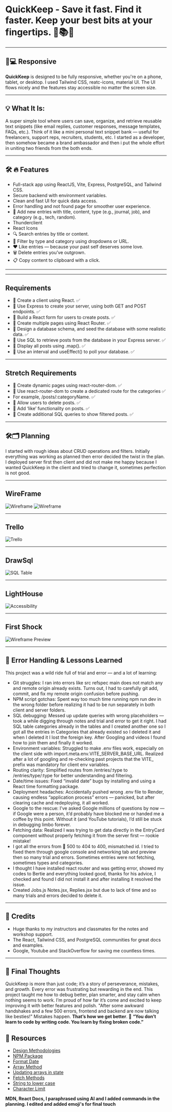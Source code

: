 # QuickKeep - Save it fast. Find it faster. Keep your best bits at your fingertips. 🚀📚✨

---

## 📱💻 Responsive

**QuickKeep** is designed to be fully responsive, whether you're on a phone, tablet, or desktop. I used Tailwind CSS, reatc-icons, material UI. The UI flows nicely and the features stay accessible no matter the screen size.

---

## 💡 What It Is:
A super simple tool where users can save, organize, and retrieve reusable text snippets (like email replies, customer responses, message templates, FAQs, etc.).
Think of it like a mini personal text snippet bank — useful for freelancers, support reps, recruiters, students, etc. I started as a developer, then somehow became a brand ambassador and then i put the whole effort in  uniting two friends from the both ends.

---

## 🛠️ 🔥 Features
- Full-stack app using ReactJS, Vite, Express, PostgreSQL, and Tailwind CSS.
- Secure backend with environment variables.
- Clean and fast UI for quick data access.
- Error handling and not found page for smoother user experience.
- 📝 Add new entries with title, content, type (e.g., journal, job), and category (e.g., tech, random).
- Thunderclient
- React Icons
- 🔍 Search entries by title or content.
- 🧠 Filter by type and category using dropdowns or URL.
- ❤️ Like entries — because your past self deserves some love.
- 🗑 Delete entries you’ve outgrown.
- 📋 Copy content to clipboard with a click.

---



---
## Requirements

- 🎯 Create a client using React. ✅
- 🎯 Use Express to create your server, using both GET and POST endpoints. ✅
- 🎯 Build a React form for users to create posts. ✅
- 🎯 Create multiple pages using React Router. ✅
- 🎯 Design a database schema, and seed the database with some realistic data. ✅
- 🎯 Use SQL to retrieve posts from the database in your Express server. ✅
- 🎯 Display all posts using .map(). ✅
- 🎯 Use an interval and useEffect() to poll your database. ✅

---

## Stretch Requirements

- 🏹 Create dynamic pages using react-router-dom. ✅
- 🏹 Use react-router-dom to create a dedicated route for the categories ✅
- For example, /posts/:categoryName. ✅
- 🏹 Allow users to delete posts. ✅
- 🏹 Add ‘like’ functionality on posts. ✅
- 🏹 Create additional SQL queries to show filtered posts. ✅

---

## 🛠️🗂️ Planning

I started with rough ideas about CRUD operations and filters. Initially everything was working as planned then error decided the twist in the plan. I deployed server first then client and did not make me happy because I wanted QuickKeep in the client and tried to change it, sometimes perfection is not good.

---

## WireFrame
![Wireframe](./images/wireframe1.png)
![Wireframe](./images/wireframe2.png)

---

## Trello
![Trello](./images/Trello.png)

---

## DrawSql
![SQL Table](./images/DrawSql.png)

---

## LightHouse
![Accessibility](./images/Accessibility.png)

---

## First Shock
![Wireframe Preview](./images/Errors.png)

---

## 🧪 Error Handling & Lessons Learned

This project was a wild ride full of trial and error — and a lot of learning:
- Git struggles: I ran into errors like src refspec main does not match any and remote origin already exists. Turns out, I had to carefully git add, commit, and fix my remote origin confusion before pushing.
- NPM script gotchas: Spent way too much time running npm run dev in the wrong folder before realizing it had to be run separately in both client and server folders.
- SQL debugging: Messed up update queries with wrong placeholders — took a while digging through notes and trial and error to get it right. I had SQL table categories already in the tables and I created another one so I got all the entries in Categories that already existed so I deleted it and when I deleted it I lost the foreign key. After Googling and videos I found how to join them and finally it worked.
- Environment variables: Struggled to make .env files work, especially on the client side with import.meta.env.VITE_SERVER_BASE_URL. Realized after a lot of googling and re-checking past projects that the VITE_ prefix was mandatory for client env variables.
- Routing clarity: Simplified routes from /entries/:type to /entries/type/:type for better understanding and filtering.
- Date/time issues: Fixed “invalid date” bugs by installing and using a React time formatting package.
- Deployment headaches: Accidentally pushed wrong .env file to Render, causing endless “application process” errors — panicked, but after clearing cache and redeploying, it all worked.
- Google to the rescue: I’ve asked Google millions of questions by now — if Google were a person, it’d probably have blocked me or handed me a coffee by this point. Without it (and YouTube tutorials), I’d still be stuck in debugging limbo forever.
- Fetching data: Realized I was trying to get data directly in the EntryCard component without properly fetching it from the server first — rookie mistake!
- I got all the errors from 🚨 500 to 404 to 400, mismatched id. I tried to fixed them through google console and networking tab and preview then so many trial and errors. Sometimes entries were not fetching, sometimes types and categories.
- I thought I have installed react router and was getting error, showed my codes to Bertie and everything looked good, thanks for his advice,  I checked and found I did not install it and after installing it resolved the issue.
- Created Jobs.js Notes.jsx, Replies.jsx but due to lack of time and so many trials and errors decided to delete it. 

---

## 🙏 Credits
- Huge thanks to my instructors and classmates for the notes and workshop support.
- The React, Tailwind CSS, and PostgreSQL communities for great docs and examples.
- Google, Youtube and StackOverflow for saving me countless times.

---

## 🙌 Final Thoughts 
QuickKeep is more than just code; it’s a story of perseverance, mistakes, and growth. Every error was frustrating but rewarding in the end. This project taught me how to debug better, plan smarter, and stay calm when nothing seems to work. I’m proud of how far it’s come and excited to keep improving it with better features and polish.
"After some awkward handshakes and a few 500 errors, frontend and backend are now talking like besties!"
Mistakes happen. **That’s how we get better**. 💪 **“You don’t learn to code by writing code. You learn by fixing broken code.”**

## 📘 Resources

- [Design Methodologies](https://mui.com/material-ui/getting-started/installation/)
- [NPM Package](https://www.npmjs.com/package/react-time)
- [Format Date](https://youtu.be/bzMylJVjWu8)
- [Array Method](https://youtu.be/ZHsPVhkTUDg)
- [Updating arrays in state](https://react.dev/learn/updating-arrays-in-state#removing-from-an-array)
- [Fetch Methods](https://developer.mozilla.org/en-US/docs/Web/API/Fetch_API/Using_Fetch)
- [String to lower case](https://developer.mozilla.org/en-US/docs/Web/JavaScript/Reference/Global_Objects/String/toLowerCase)
- [Character Limit](https://youtu.be/4SstGzs82iM)


**MDN, React Docs, I paraphrased using AI and I added commands in the planning. I edited and added emoji's for final touch**